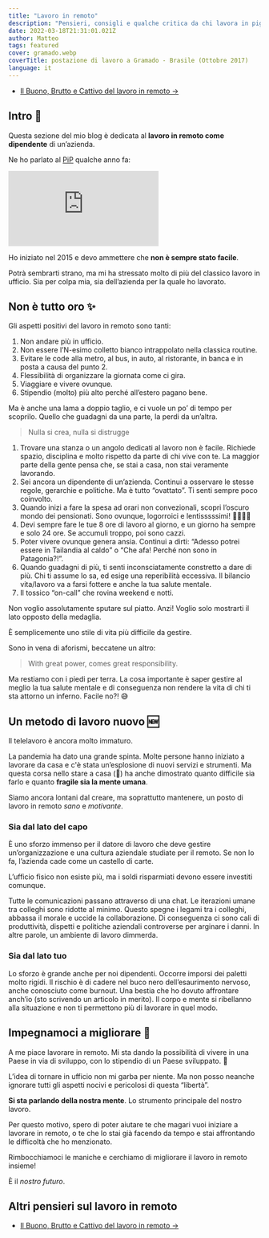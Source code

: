 ```yaml
---
title: "Lavoro in remoto"
description: "Pensieri, consigli e qualche critica da chi lavora in pigiama da anni."
date: 2022-03-18T21:31:01.021Z
author: Matteo
tags: featured
cover: gramado.webp
coverTitle: postazione di lavoro a Gramado - Brasile (Ottobre 2017)
language: it
---
```


- [Il Buono, Brutto e Cattivo del lavoro in remoto &rarr;](/posts/lavoro-remoto-buono-brutto-cattivo)

## Intro 👋
Questa sezione del mio blog è dedicata al __lavoro in remoto come dipendente__ di un’azienda.

Ne ho parlato al [PiP] qualche anno fa:

<iframe class="w-full aspect-[4/3]" src="https://www.youtube.com/embed/HuH3uI25yV4" title="Matteo Borgato al PiP - making remote working work" frameborder="0" allow="accelerometer; autoplay; clipboard-write; encrypted-media; gyroscope; picture-in-picture" allowfullscreen></iframe>

Ho iniziato nel 2015 e devo ammettere che __non è sempre stato facile__.

Potrà sembrarti strano, ma mi ha stressato molto di più del classico lavoro in ufficio.
Sia per colpa mia, sia dell’azienda per la quale ho lavorato.

## Non è tutto oro ✨

Gli aspetti positivi del lavoro in remoto sono tanti:

1. Non andare più in ufficio.
2. Non essere l’N-esimo colletto bianco intrappolato nella classica routine.
3. Evitare le code alla metro, al bus, in auto, al ristorante, in banca e in posta a causa del punto 2.
4. Flessibilità di organizzare la giornata come ci gira.
5. Viaggiare e vivere ovunque.
6. Stipendio (molto) più alto perché all’estero pagano bene.

Ma è anche una lama a doppio taglio, e ci vuole un po’ di tempo per scoprilo.
Quello che guadagni da una parte, la perdi da un’altra. 

> Nulla si crea, nulla si distrugge

1. Trovare una stanza o un angolo dedicati al lavoro non è facile. Richiede spazio, disciplina e molto rispetto da parte di chi vive con te. La maggior parte della gente pensa che, se stai a casa, non stai veramente lavorando.
2. Sei ancora un dipendente di un’azienda. Continui a osservare le stesse regole, gerarchie e politiche. Ma è tutto “ovattato”. Ti senti sempre poco coinvolto.
3. Quando inizi a fare la spesa ad orari non convezionali, scopri l’oscuro mondo dei pensionati. Sono ovunque, logorroici e lentisssssimi! ✌🏼👴🏼
4. Devi sempre fare le tue 8 ore di lavoro al giorno, e un giorno ha sempre e solo 24 ore. Se accumuli troppo, poi sono cazzi.
5. Poter vivere ovunque genera ansia. Continui a dirti: “Adesso potrei essere in Tailandia al caldo” o “Che afa! Perché non sono in Patagonia?!”.
6. Quando guadagni di più, ti senti inconsciatamente constretto a dare di più. Chi ti assume lo sa, ed esige una reperibilità eccessiva. Il bilancio vita/lavoro va a farsi fottere e anche la tua salute mentale.
7. Il tossico “on-call” che rovina weekend e notti.

Non voglio assolutamente sputare sul piatto. Anzi! Voglio solo mostrarti il lato opposto della medaglia.

È semplicemente uno stile di vita più difficile da gestire.

Sono in vena di aforismi, beccatene un altro:

> With great power, comes great responsibility.

Ma restiamo con i piedi per terra.
La cosa importante è saper gestire al meglio la tua salute mentale e di conseguenza non rendere la vita di chi ti sta attorno un inferno.
Facile no?! 😅

## Un metodo di lavoro nuovo 🆕

Il telelavoro è ancora molto immaturo.

La pandemia ha dato una grande spinta.
Molte persone hanno iniziato a lavorare da casa e c'è stata un’esplosione di nuovi servizi e strumenti.
Ma questa corsa nello stare a casa (🤯) ha anche dimostrato quanto difficile sia farlo e quanto __fragile sia la mente umana__.

Siamo ancora lontani dal creare, ma soprattutto mantenere, un posto di lavoro in remoto _sano_ e _motivante_.

### Sia dal lato del capo
È uno sforzo immenso per il datore di lavoro che deve gestire un’organizzazione e una cultura aziendale studiate per il remoto. 
Se non lo fa, l’azienda cade come un castello di carte.

L’ufficio fisico non esiste più, ma i soldi risparmiati devono essere investiti comunque.

Tutte le comunicazioni passano attraverso di una chat.
Le iterazioni umane tra colleghi sono ridotte al minimo. Questo spegne i legami tra i colleghi, abbassa il morale e uccide la collaborazione.
Di conseguenza ci sono cali di produttività, dispetti e politiche aziendali controverse per arginare i danni.
In altre parole, un ambiente di lavoro dimmerda.

### Sia dal lato tuo
Lo sforzo è grande anche per noi dipendenti. Occorre imporsi dei paletti molto rigidi.
Il rischio è di cadere nel buco nero dell’esaurimento nervoso, anche conosciuto come burnout.
Una bestia che ho dovuto affrontare anch’io (sto scrivendo un articolo in merito).
Il corpo e mente si ribellanno alla situazione e non ti permettono più di lavorare in quel modo.

## Impegnamoci a migliorare 💪

A me piace lavorare in remoto. Mi sta dando la possibilità di vivere in una Paese in via di sviluppo, con lo stipendio di un Paese sviluppato. 🎰

L’idea di tornare in ufficio non mi garba per niente.
Ma non posso neanche ignorare tutti gli aspetti nocivi e pericolosi di questa “libertà”.

__Si sta parlando della nostra mente__. Lo strumento principale del nostro lavoro.

Per questo motivo, spero di poter aiutare te che magari vuoi iniziare a lavorare in remoto, o te che lo stai già facendo da tempo e stai affrontando le difficoltà
che ho menzionato.

Rimbocchiamoci le maniche e cerchiamo di migliorare il lavoro in remoto insieme!

È il _nostro futuro_.


## Altri pensieri sul lavoro in remoto

- [Il Buono, Brutto e Cattivo del lavoro in remoto &rarr;](/posts/lavoro-remoto-buono-brutto-cattivo)


[PiP]: https://www.programmersinpadua.it/
